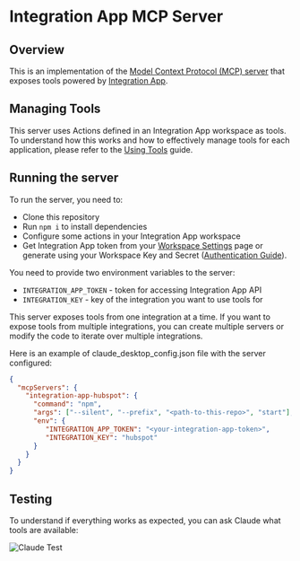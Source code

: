 # Integration App MCP Server 

## Overview 

This is an implementation of the [Model Context Protocol (MCP) server](https://modelcontextprotocol.org/) that exposes tools powered by [Integration App](https://integration.app).

## Managing Tools

This server uses Actions defined in an Integration App workspace as tools. 
To understand how this works and how to effectively manage tools for each application, please refer to the [Using Tools](https://console.integration.app/docs/building/use-cases/ai/use-tools) guide.

## Running the server

To run the server, you need to:
* Clone this repository
* Run `npm i` to install dependencies
* Configure some actions in your Integration App workspace
* Get Integration App token from your [Workspace Settings](https://console.integration.app/w/0/settings/testing) page or generate using your Workspace Key and Secret ([Authentication Guide](https://console.integration.app/w/625eb136b4af031bffb2e9eb/docs/getting-started/authentication)).

You need to provide two environment variables to the server:
* `INTEGRATION_APP_TOKEN` - token for accessing Integration App API
* `INTEGRATION_KEY` - key of the integration you want to use tools for

This server exposes tools from one integration at a time. If you want to expose tools from multiple integrations, you can create multiple servers or modify the code to iterate over multiple integrations.

Here is an example of claude_desktop_config.json file with the server configured: 

```json
{
  "mcpServers": {
    "integration-app-hubspot": {
      "command": "npm",
      "args": ["--silent", "--prefix", "<path-to-this-repo>", "start"],
      "env": {
         "INTEGRATION_APP_TOKEN": "<your-integration-app-token>",
         "INTEGRATION_KEY": "hubspot"
      }
    }
  }
}
```

## Testing 

To understand if everything works as expected, you can ask Claude what tools are available: 

![Claude Test](https://github.com/user-attachments/assets/693aba6f-d7ee-47ad-9fcd-a966e1935214)
